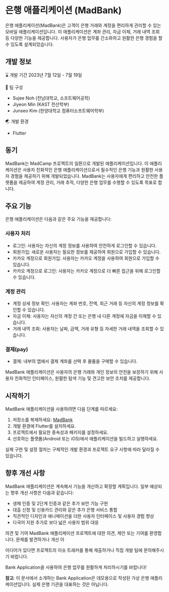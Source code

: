 # 은행 애플리케이션 (MadBank)

은행 애플리케이션(MadBank)은 고객이 은행 거래와 계정을 편리하게 관리할 수 있는 모바일 애플리케이션입니다. 이 애플리케이션은 계좌 관리, 자금 이체, 거래 내역 조회 등 다양한 기능을 제공합니다. 사용자가 은행 업무를 간소화하고 원활한 은행 경험을 할 수 있도록 설계되었습니다.

## 개발 정보
⌛️ 개발 기간
2023년 7월 12일 - 7월 19일

👫 팀 구성
- Sujee Noh (전남대학교, 소프트웨어공학)
- Jiyeon Min (KAST 전산학부)
- Junseo Kim (한양대학교 컴퓨터소프트웨어학부)

🌏 개발 환경
- Flutter

## 동기
MadBank는 MadCamp 프로젝트의 일환으로 개발된 애플리케이션입니다. 이 애플리케이션은 사용자 친화적인 은행 애플리케이션으로서 필수적인 은행 기능과 원활한 사용자 경험을 제공하기 위해 개발되었습니다. MadBank는 사용자에게 편리하고 안전한 플랫폼을 제공하여 계정 관리, 거래 추적, 다양한 은행 업무를 수행할 수 있도록 목표로 합니다.

## 주요 기능
은행 애플리케이션은 다음과 같은 주요 기능을 제공합니다:

### 사용자 처리
- 로그인: 사용자는 자신의 계정 정보를 사용하여 안전하게 로그인할 수 있습니다.
- 회원가입: 새로운 사용자는 필요한 정보를 제공하여 회원으로 가입할 수 있습니다.
- 카카오 계정으로 회원가입: 사용자는 카카오 계정을 사용하여 회원으로 가입할 수 있습니다.
- 카카오 계정으로 로그인: 사용자는 카카오 계정으로 더 빠른 접근을 위해 로그인할 수 있습니다.

### 계정 관리
- 계정 상세 정보 확인: 사용자는 계좌 번호, 잔액, 최근 거래 등 자신의 계정 정보를 확인할 수 있습니다.
- 자금 이체: 사용자는 자신의 계정 간 또는 은행 내 다른 계정에 자금을 이체할 수 있습니다.
- 거래 내역 조회: 사용자는 날짜, 금액, 거래 유형 등 자세한 거래 내역을 조회할 수 있습니다.

### 결제(pay)
- 결제: 내부의 앱에서 결제 계좌를 선택 후 물품을 구매할 수 있습니다.

MadBank 애플리케이션은 사용자의 은행 거래와 개인 정보의 안전을 보장하기 위해 사용자 친화적인 인터페이스, 원활한 탐색 기능 및 견고한 보안 조치를 제공합니다.

## 시작하기
MadBank 애플리케이션을 사용하려면 다음 단계를 따르세요:

1. 저장소를 복제하세요: [MadBank](https://github.com/su-giana/mad-bank-front.git)
2. 개발 환경에 Flutter를 설치하세요.
3. 프로젝트에서 필요한 종속성과 패키지를 설정하세요.
4. 선호하는 플랫폼(Android 또는 iOS)에서 애플리케이션을 빌드하고 실행하세요.

실제 구현 및 설정 절차는 구체적인 개발 환경과 프로젝트 요구 사항에 따라 달라질 수 있습니다.

## 향후 개선 사항
MadBank 애플리케이션은 계속해서 기능을 개선하고 확장할 계획입니다. 일부 예상되는 향후 개선 사항은 다음과 같습니다:

- 생체 인증 및 2단계 인증과 같은 추가 보안 기능 구현
- 대출 신청 및 신용카드 관리와 같은 추가 은행 서비스 통합
- 직관적인 디자인과 애니메이션을 더한 사용자 인터페이스 및 사용자 경험 향상
- 다국어 지원 추가로 보다 넓은 사용자 범위 대응

의견 및 기여
MadBank 애플리케이션 프로젝트에 대한 의견, 제안 또는 기여를 환영합니다. 문제를 발견하거나 개선 아

이디어가 있다면 프로젝트의 이슈 트래커를 통해 제출하거나 직접 개발 팀에 문의해주시기 바랍니다.

Bank Application을 사용하여 은행 업무를 원활하게 처리하시기를 바랍니다!

**참고**: 이 문서에서 소개하는 Bank Application은 데모용으로 작성된 가상 은행 애플리케이션입니다. 실제 은행 기관을 대표하는 것은 아닙니다.
